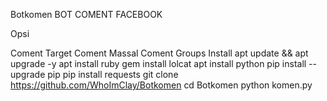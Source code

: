 Botkomen BOT COMENT FACEBOOK

Opsi

Coment Target
Coment Massal
Coment Groups Install apt update && apt upgrade -y apt install ruby gem install lolcat apt install python pip install --upgrade pip pip install requests git clone https://github.com/WhoImClay/Botkomen cd Botkomen python komen.py

